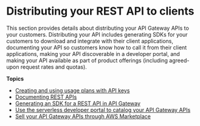 # Distributing your REST API to clients<a name="rest-api-distribute"></a>

This section provides details about distributing your API Gateway APIs to your customers\. Distributing your API includes generating SDKs for your customers to download and integrate with their client applications, documenting your API so customers know how to call it from their client applications, making your API discoverable in a developer portal, and making your API available as part of product offerings \(including agreed\-upon request rates and quotas\)\.



**Topics**
+ [Creating and using usage plans with API keys](api-gateway-api-usage-plans.md)
+ [Documenting REST APIs](api-gateway-documenting-api.md)
+ [Generating an SDK for a REST API in API Gateway](how-to-generate-sdk.md)
+ [Use the serverless developer portal to catalog your API Gateway APIs](apigateway-developer-portal.md)
+ [Sell your API Gateway APIs through AWS Marketplace](sell-api-as-saas-on-aws-marketplace.md)